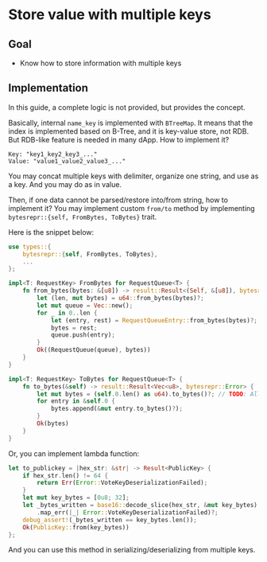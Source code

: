 # Store value with multiple keys

## Goal

* Know how to store information with multiple keys

## Implementation

In this guide, a complete logic is not provided, but provides the concept.

Basically, internal `name_key` is implemented with `BTreeMap`. It means that the index is implemented based on B-Tree, and it is key-value store, not RDB. But RDB-like feature is needed in many dApp. How to implement it?

```text
Key: "key1_key2_key3_..."
Value: "value1_value2_value3_..."
```

You may concat multiple keys with delimiter, organize one string, and use as a key. And you may do as in value.

Then, if one data cannot be parsed/restore into/from string, how to implement it? You may implement custom `from/to` method by implementing `bytesrepr::{self, FromBytes, ToBytes}` trait.

Here is the snippet below:

```rust
use types::{
    bytesrepr::{self, FromBytes, ToBytes},
    ...
};

impl<T: RequestKey> FromBytes for RequestQueue<T> {
    fn from_bytes(bytes: &[u8]) -> result::Result<(Self, &[u8]), bytesrepr::Error> {
        let (len, mut bytes) = u64::from_bytes(bytes)?;
        let mut queue = Vec::new();
        for _ in 0..len {
            let (entry, rest) = RequestQueueEntry::from_bytes(bytes)?;
            bytes = rest;
            queue.push(entry);
        }
        Ok((RequestQueue(queue), bytes))
    }
}

impl<T: RequestKey> ToBytes for RequestQueue<T> {
    fn to_bytes(&self) -> result::Result<Vec<u8>, bytesrepr::Error> {
        let mut bytes = (self.0.len() as u64).to_bytes()?; // TODO: Allocate correct capacity.
        for entry in &self.0 {
            bytes.append(&mut entry.to_bytes()?);
        }
        Ok(bytes)
    }
}
```

Or, you can implement lambda function:

```rust
let to_publickey = |hex_str: &str| -> Result<PublicKey> {
    if hex_str.len() != 64 {
        return Err(Error::VoteKeyDeserializationFailed);
    }
    let mut key_bytes = [0u8; 32];
    let _bytes_written = base16::decode_slice(hex_str, &mut key_bytes)
        .map_err(|_| Error::VoteKeyDeserializationFailed)?;
    debug_assert!(_bytes_written == key_bytes.len());
    Ok(PublicKey::from(key_bytes))
};
```

And you can use this method in serializing/deserializing from multiple keys.

